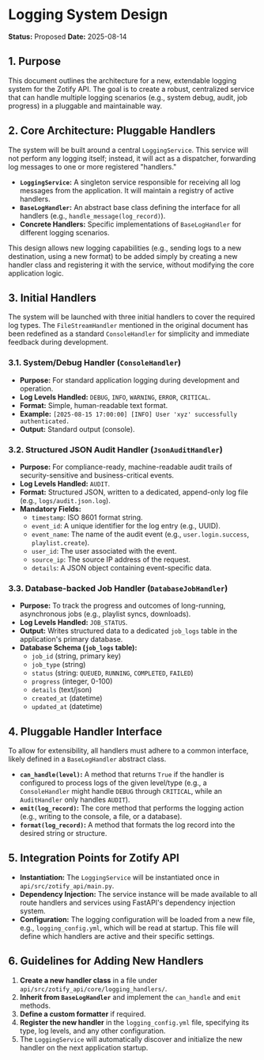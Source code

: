# Logging System Design

**Status:** Proposed
**Date:** 2025-08-14

## 1. Purpose
This document outlines the architecture for a new, extendable logging system for the Zotify API. The goal is to create a robust, centralized service that can handle multiple logging scenarios (e.g., system debug, audit, job progress) in a pluggable and maintainable way.

## 2. Core Architecture: Pluggable Handlers

The system will be built around a central `LoggingService`. This service will not perform any logging itself; instead, it will act as a dispatcher, forwarding log messages to one or more registered "handlers."

- **`LoggingService`:** A singleton service responsible for receiving all log messages from the application. It will maintain a registry of active handlers.
- **`BaseLogHandler`:** An abstract base class defining the interface for all handlers (e.g., `handle_message(log_record)`).
- **Concrete Handlers:** Specific implementations of `BaseLogHandler` for different logging scenarios.

This design allows new logging capabilities (e.g., sending logs to a new destination, using a new format) to be added simply by creating a new handler class and registering it with the service, without modifying the core application logic.

## 3. Initial Handlers

The system will be launched with three initial handlers to cover the required log types. The `FileStreamHandler` mentioned in the original document has been redefined as a standard `ConsoleHandler` for simplicity and immediate feedback during development.

### 3.1. System/Debug Handler (`ConsoleHandler`)
- **Purpose:** For standard application logging during development and operation.
- **Log Levels Handled:** `DEBUG`, `INFO`, `WARNING`, `ERROR`, `CRITICAL`.
- **Format:** Simple, human-readable text format.
- **Example:** `[2025-08-15 17:00:00] [INFO] User 'xyz' successfully authenticated.`
- **Output:** Standard output (console).

### 3.2. Structured JSON Audit Handler (`JsonAuditHandler`)
- **Purpose:** For compliance-ready, machine-readable audit trails of security-sensitive and business-critical events.
- **Log Levels Handled:** `AUDIT`.
- **Format:** Structured JSON, written to a dedicated, append-only log file (e.g., `logs/audit.json.log`).
- **Mandatory Fields:**
  - `timestamp`: ISO 8601 format string.
  - `event_id`: A unique identifier for the log entry (e.g., UUID).
  - `event_name`: The name of the audit event (e.g., `user.login.success`, `playlist.create`).
  - `user_id`: The user associated with the event.
  - `source_ip`: The source IP address of the request.
  - `details`: A JSON object containing event-specific data.

### 3.3. Database-backed Job Handler (`DatabaseJobHandler`)
- **Purpose:** To track the progress and outcomes of long-running, asynchronous jobs (e.g., playlist syncs, downloads).
- **Log Levels Handled:** `JOB_STATUS`.
- **Output:** Writes structured data to a dedicated `job_logs` table in the application's primary database.
- **Database Schema (`job_logs` table):**
  - `job_id` (string, primary key)
  - `job_type` (string)
  - `status` (string: `QUEUED`, `RUNNING`, `COMPLETED`, `FAILED`)
  - `progress` (integer, 0-100)
  - `details` (text/json)
  - `created_at` (datetime)
  - `updated_at` (datetime)

## 4. Pluggable Handler Interface

To allow for extensibility, all handlers must adhere to a common interface, likely defined in a `BaseLogHandler` abstract class.

- **`can_handle(level)`:** A method that returns `True` if the handler is configured to process logs of the given level/type (e.g., a `ConsoleHandler` might handle `DEBUG` through `CRITICAL`, while an `AuditHandler` only handles `AUDIT`).
- **`emit(log_record)`:** The core method that performs the logging action (e.g., writing to the console, a file, or a database).
- **`format(log_record)`:** A method that formats the log record into the desired string or structure.

## 5. Integration Points for Zotify API
- **Instantiation:** The `LoggingService` will be instantiated once in `api/src/zotify_api/main.py`.
- **Dependency Injection:** The service instance will be made available to all route handlers and services using FastAPI's dependency injection system.
- **Configuration:** The logging configuration will be loaded from a new file, e.g., `logging_config.yml`, which will be read at startup. This file will define which handlers are active and their specific settings.

## 6. Guidelines for Adding New Handlers
1. **Create a new handler class** in a file under `api/src/zotify_api/core/logging_handlers/`.
2. **Inherit from `BaseLogHandler`** and implement the `can_handle` and `emit` methods.
3. **Define a custom formatter** if required.
4. **Register the new handler** in the `logging_config.yml` file, specifying its type, log levels, and any other configuration.
5. The `LoggingService` will automatically discover and initialize the new handler on the next application startup.
